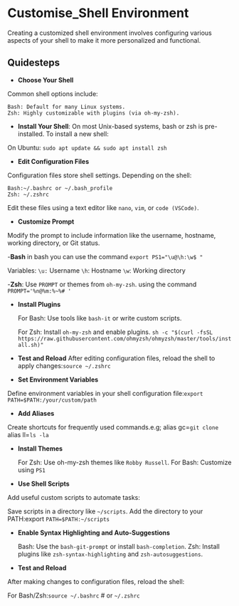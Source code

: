 # Customise_Shell Environment
Creating a customized shell environment involves configuring various aspects of your shell to make it more personalized and functional. 
## Quidesteps
- **Choose Your Shell**

Common shell options include:

    Bash: Default for many Linux systems.
    Zsh: Highly customizable with plugins (via oh-my-zsh).

- **Install Your Shell**:
On most Unix-based systems, bash or zsh is pre-installed. To install a new shell:

On Ubuntu: ``sudo apt update && sudo apt install zsh``


- **Edit Configuration Files**

Configuration files store shell settings. Depending on the shell:

    Bash:~/.bashrc or ~/.bash_profile
    Zsh: ~/.zshrc
Edit these files using a text editor like ``nano``, ``vim``, or ``code (VSCode)``.
 
 - **Customize Prompt**

Modify the prompt to include information like the username, hostname, working directory, or Git status.

-**Bash**
in bash you can use the command   ``export PS1="\u@\h:\w$ "``

Variables:
    ``\u:`` Username
    ``\h``: Hostname
    ``\w``: Working directory

-**Zsh**: Use ``PROMPT`` or themes from ``oh-my-zsh``.
using the command ``PROMPT='%n@%m:%~%# '``

-  **Install Plugins**

    For Bash: Use tools like ``bash-it`` or write custom scripts.

    For Zsh: Install ``oh-my-zsh`` and enable plugins.
    ``sh -c "$(curl -fsSL https://raw.githubusercontent.com/ohmyzsh/ohmyzsh/master/tools/install.sh)"``
- **Test and Reload**
After editing configuration files, reload the shell to apply changes:``source ~/.zshrc``

- **Set Environment Variables** 

Define environment variables in your shell configuration file:``export PATH=$PATH:/your/custom/path``

- **Add Aliases**

Create shortcuts for frequently used commands.e.g; 
alias gc=``git clone``
alias ll=``ls -la``

- **Install Themes**

    For Zsh: Use oh-my-zsh themes like ``Robby Russell``.
    For Bash: Customize using ``PS1``

- **Use Shell Scripts**

Add useful custom scripts to automate tasks:

Save scripts in a directory like ``~/scripts``.
    Add the directory to your PATH:export ``PATH=$PATH:~/scripts``

- **Enable Syntax Highlighting and Auto-Suggestions**

    Bash: Use the ``bash-git-prompt`` or install ``bash-completion``.
    Zsh: Install plugins like ``zsh-syntax-highlighting`` and ``zsh-autosuggestions``.

- **Test and Reload**

After making changes to configuration files, reload the shell:

For Bash/Zsh:``source ~/.bashrc``  # or ``~/.zshrc``


